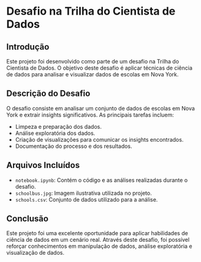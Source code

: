 
# Desafio na Trilha do Cientista de Dados

## Introdução
Este projeto foi desenvolvido como parte de um desafio na Trilha do Cientista de Dados. O objetivo deste desafio é aplicar técnicas de ciência de dados para analisar e visualizar dados de escolas em Nova York.

## Descrição do Desafio
O desafio consiste em analisar um conjunto de dados de escolas em Nova York e extrair insights significativos. As principais tarefas incluem:
- Limpeza e preparação dos dados.
- Análise exploratória dos dados.
- Criação de visualizações para comunicar os insights encontrados.
- Documentação do processo e dos resultados.

## Arquivos Incluídos
- `notebook.ipynb`: Contém o código e as análises realizadas durante o desafio.
- `schoolbus.jpg`: Imagem ilustrativa utilizada no projeto.
- `schools.csv`: Conjunto de dados utilizado para a análise.

## Conclusão
Este projeto foi uma excelente oportunidade para aplicar habilidades de ciência de dados em um cenário real. Através deste desafio, foi possível reforçar conhecimentos em manipulação de dados, análise exploratória e visualização de dados.
